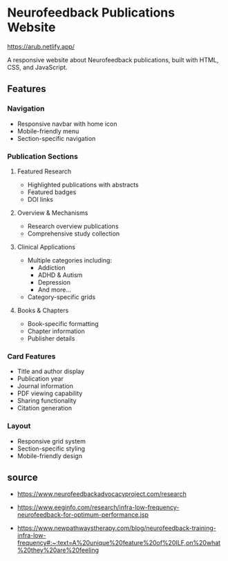 # Neurofeedback Publications Website
https://arub.netlify.app/

A responsive website about Neurofeedback publications, built with HTML, CSS, and JavaScript.

## Features

### Navigation
- Responsive navbar with home icon
- Mobile-friendly menu
- Section-specific navigation

### Publication Sections
1. Featured Research
   - Highlighted publications with abstracts
   - Featured badges
   - DOI links

2. Overview & Mechanisms
   - Research overview publications
   - Comprehensive study collection

3. Clinical Applications
   - Multiple categories including:
     - Addiction
     - ADHD & Autism
     - Depression
     - And more...
   - Category-specific grids

4. Books & Chapters
   - Book-specific formatting
   - Chapter information
   - Publisher details

### Card Features
- Title and author display
- Publication year
- Journal information
- PDF viewing capability
- Sharing functionality
- Citation generation

### Layout
- Responsive grid system
- Section-specific styling
- Mobile-friendly design

## source

- https://www.neurofeedbackadvocacyproject.com/research

- https://www.eeginfo.com/research/infra-low-frequency-neurofeedback-for-optimum-performance.jsp

- https://www.newpathwaystherapy.com/blog/neurofeedback-training-infra-low-frequency#:~:text=A%20unique%20feature%20of%20ILF,on%20what%20they%20are%20feeling
